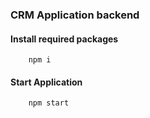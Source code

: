 ### CRM Application backend

#### Install required packages
```
    npm i
```
#### Start Application
``` 
    npm start
```
